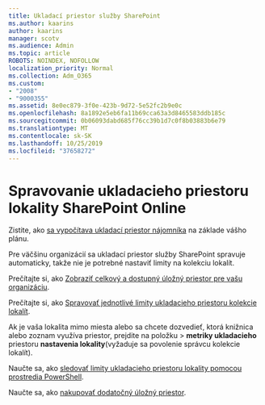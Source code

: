 ```yaml
---
title: Ukladací priestor služby SharePoint
ms.author: kaarins
author: kaarins
manager: scotv
ms.audience: Admin
ms.topic: article
ROBOTS: NOINDEX, NOFOLLOW
localization_priority: Normal
ms.collection: Adm_O365
ms.custom:
- "2008"
- "9000355"
ms.assetid: 8e0ec879-3f0e-423b-9d72-5e52fc2b9e0c
ms.openlocfilehash: 8a1892e5eb6fa11b69cca63a3d8465583ddb185c
ms.sourcegitcommit: 0b06093dabd685f76cc39b1d7c0f8b03883b6e79
ms.translationtype: MT
ms.contentlocale: sk-SK
ms.lasthandoff: 10/25/2019
ms.locfileid: "37658272"
---
```

# <a name="manage-your-sharepoint-online-storage"></a>Spravovanie ukladacieho priestoru lokality SharePoint Online

Zistite, ako [sa vypočítava ukladací priestor nájomníka](https://docs.microsoft.com/office365/servicedescriptions/sharepoint-online-service-description/sharepoint-online-limits?redirectedfrom=MSDN#limits-by-plan) na základe vášho plánu.

Pre väčšinu organizácií sa ukladací priestor služby SharePoint spravuje automaticky, takže nie je potrebné nastaviť limity na kolekciu lokalít.

Prečítajte si, ako [Zobraziť celkový a dostupný úložný priestor pre vašu organizáciu](https://docs.microsoft.com/sharepoint/manage-site-collection-storage-limits).

Prečítajte si, ako [Spravovať jednotlivé limity ukladacieho priestoru kolekcie lokalít](https://docs.microsoft.com/sharepoint/manage-site-collection-storage-limits#manage-individual-site-storage-limits).

Ak je vaša lokalita mimo miesta alebo sa chcete dozvedieť, ktorá knižnica alebo zoznam využíva priestor, prejdite na položku > **metriky ukladacieho** priestoru **nastavenia lokality**(vyžaduje sa povolenie správcu kolekcie lokalít).

Naučte sa, ako [sledovať limity ukladacieho priestoru lokality pomocou prostredia PowerShell](https://docs.microsoft.com/sharepoint/manage-site-collection-storage-limits#monitor-site-storage-limits-by-using-powershell).

Naučte sa, ako [nakupovať dodatočný úložný priestor](https://docs.microsoft.com/office365/admin/subscriptions-and-billing/add-storage-space). 
  